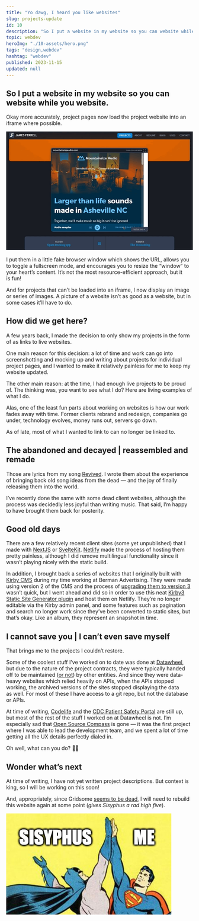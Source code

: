 ```yaml
---
title: "Yo dawg, I heard you like websites"
slug: projects-update
id: 10
description: "So I put a website in my website so you can website while you website"
topic: webdev
heroImg: "./10-assets/hero.png"
tags: "design,webdev"
hashtag: "webdev"
published: 2023-11-15
updated: null
---
```


## So I put a website in my website so you can website while you website.

Okay more accurately, project pages now load the project website into an iframe where possible.

![website in a website](./10-assets/yo-dawg-i-heard-you-like-websites.gif)

I put them in a little fake browser window which shows the URL, allows you to toggle a fullscreen mode, and encourages you to resize the “window” to your heart’s content. It’s not the most resource-efficient approach, but it is fun!

And for projects that can’t be loaded into an iframe, I now display an image or series of images. A picture of a website isn’t as good as a website, but in some cases it’ll have to do.

## How did we get here?

A few years back, I made the decision to only show my projects in the form of as links to live websites.

One main reason for this decision: a lot of time and work can go into screenshotting and mocking up and writing about projects for individual project pages, and I wanted to make it relatively painless for me to keep my website updated.

The other main reason: at the time, I had enough live projects to be proud of. The thinking was, you want to see what I do? Here are living examples of what I do.

Alas, one of the least fun parts about working on websites is how our work fades away with time. Former clients rebrand and redesign, companies go under, technology evolves, money runs out, servers go down.

As of late, most of what I wanted to link to can no longer be linked to.

## The abandoned and decayed | reassembled and remade

Those are lyrics from my song [Revived](https://thewelcoming.bandcamp.com/track/revived). I wrote them about the experience of bringing back old song ideas from the dead — and the joy of finally releasing them into the world.

I’ve recently done the same with some dead client websites, although the process was decidedly less joyful than writing music. That said, I’m happy to have brought them back for posterity.

## Good old days

There are a few relatively recent client sites (some yet unpublished) that I made with [NextJS](https://nextjs.org/) or [SvelteKit](https://kit.svelte.dev/). [Netlify](https://netlify.com) made the process of hosting them pretty painless, although I did remove multilingual functionality since it wasn’t playing nicely with the static build.

In addition, I brought back a series of websites that I originally built with [Kirby CMS](https://getkirby.com) during my time working at Berman Advertising. They were made using version 2 of the CMS and the process of [upgrading them to version 3](https://getkirby.com/docs/cookbook/setup/migrate-site) wasn’t quick, but I went ahead and did so in order to use this neat [Kirby3 Static Site Generator plugin](https://github.com/d4l-data4life/kirby3-static-site-generator) and host them on Netlify. They’re no longer editable via the Kirby admin panel, and some features such as pagination and search no longer work since they’ve been converted to static sites, but that’s okay. Like an album, they represent an snapshot in time.

## I cannot save you | I can’t even save myself

That brings me to the projects I couldn’t restore.

Some of the coolest stuff I’ve worked on to date was done at [Datawheel](https://datawheel.us), but due to the nature of the project contracts, they were typically handed off to be maintained ([or not](https://github.com/datachile/datachile/issues/611)) by other entities. And since they were data-heavy websites which relied heavily on APIs, when the APIs stopped working, the archived versions of the sites stopped displaying the data as well. For most of these I have access to a git repo, but not the database or APIs.

At time of writing, [Codelife](https://en.codelife.com/) and the [CDC Patient Safety Portal](https://arpsp.cdc.gov) are still up, but most of the rest of the stuff I worked on at Datawheel is not. I’m especially sad that [Open Source Compass](/projects/open-source-compass) is gone — it was the first project where I was able to lead the development team, and we spent a lot of time getting all the UX details perfectly dialed in.

Oh well, what can you do? 🤷‍♂️

## Wonder what’s next

At time of writing, I have not yet written project descriptions. But context is king, so I will be working on this soon!

And, appropriately, since Gridsome [seems to be dead](https://github.com/gridsome/gridsome/issues/1459), I will need to rebuild this website again at some point (_gives Sisyphus a rad high five_).

![Dramatic recreation of me giving Sisyphus a rad high five in meme form](./10-assets/rad-high-five.jpg)
